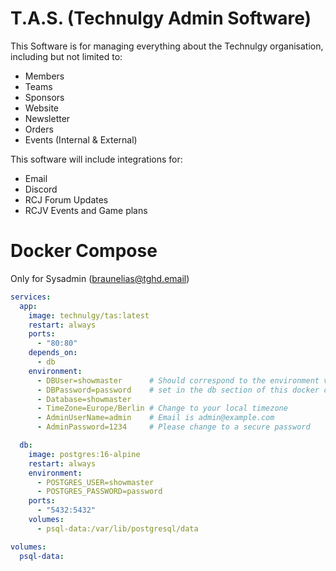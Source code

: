 # T.A.S. (Technulgy Admin Software)

This Software is for managing everything about the Technulgy organisation,
including but not limited to:
 - Members
 - Teams
 - Sponsors
 - Website
 - Newsletter
 - Orders
 - Events (Internal & External)

This software will include integrations for:
 - Email
 - Discord
 - RCJ Forum Updates
 - RCJV Events and Game plans

# Docker Compose
Only for Sysadmin (braunelias@tghd.email)

```yaml
services:
  app:
    image: technulgy/tas:latest
    restart: always
    ports:
      - "80:80"
    depends_on:
      - db
    environment:
      - DBUser=showmaster      # Should correspond to the environment variables ->
      - DBPassword=password    # set in the db section of this docker compose file
      - Database=showmaster
      - TimeZone=Europe/Berlin # Change to your local timezone
      - AdminUserName=admin    # Email is admin@example.com
      - AdminPassword=1234     # Please change to a secure password

  db:
    image: postgres:16-alpine
    restart: always
    environment:
      - POSTGRES_USER=showmaster
      - POSTGRES_PASSWORD=password
    ports:
      - "5432:5432"
    volumes:
      - psql-data:/var/lib/postgresql/data

volumes:
  psql-data:
```